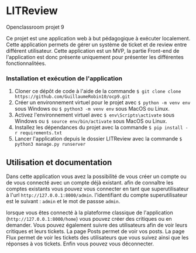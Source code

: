# LITReview

Openclassroom projet 9

Ce projet est une application web à but pédagogique à exécuter localement. Cette application permets de gérer un système de ticket et de review entre différent utilisateur.
Cette application est un MVP, la partie Front-end de l'application est donc présente uniquement pour présenter les différentes fonctionnalitées.

### Installation et exécution de l'application

1.  Cloner ce dépôt de code à l'aide de la commande  `$ git clone clone https://github.com/GuillaumeRobin10/ocp9.git`
3.  Créer un environnement virtuel pour le projet avec  `$ python -m venv env`  sous Windows ou  `$ python3 -m venv env`  sous MacOS ou Linux.
4.  Activez l'environnement virtuel avec  `$ env\Scripts\activate`  sous Windows ou  `$ source env/bin/activate`  sous MacOS ou Linux.
5.  Installez les dépendances du projet avec la commande  `$ pip install -r requirements.txt`
6.  Lancer l'application depuis le dossier LITReview avec la commande `$ python3 manage.py runserver`

## Utilisation et documentation

Dans cette application vous avez la possibilité de vous créer un compte ou de vous connecté avec un compte déjà existant.
afin de connaître les comptes existants vous pouvez vous connecter en tant que superutilisateur à l'url `http://127.0.0.1:8000/admin`.
l'identifiant du compte superutilisateur est le suivant : `admin` et le mot de passse `admin`.

lorsque vous êtes connecté à la plateforme classique de l'application (`http://127.0.0.1:8000/home`) vous pouvez créer des critiques ou en demander.
Vous pouvez également suivre des utilisateurs afin de voir leurs critiques et leurs tickets.
La page Posts permet de voir vos posts. 
La page Flux permet de voir les tickets des utilisateurs que vous suivez ainsi que les réponses à vos tickets.
Enfin vous pouvez vous déconnecter.
